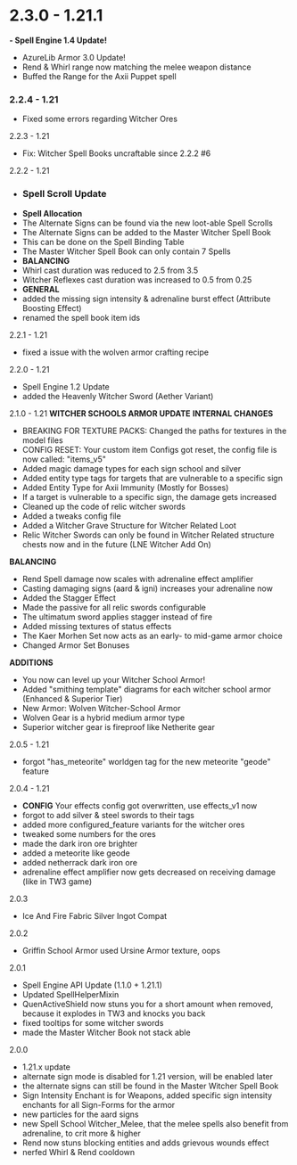 # 2.3.0 - 1.21.1
**- Spell Engine 1.4 Update!**
- AzureLib Armor 3.0 Update!
- Rend & Whirl range now matching the melee weapon distance
- Buffed the Range for the Axii Puppet spell

### 2.2.4 - 1.21
- Fixed some errors regarding Witcher Ores

2.2.3 - 1.21
- Fix: Witcher Spell Books uncraftable since 2.2.2 #6

2.2.2 - 1.21
- ### **Spell Scroll Update**
- **Spell Allocation**
- The Alternate Signs can be found via the new loot-able Spell Scrolls
- The Alternate Signs can be added to the Master Witcher Spell Book
- This can be done on the Spell Binding Table
- The Master Witcher Spell Book can only contain 7 Spells
- **BALANCING**
- Whirl cast duration was reduced to 2.5 from 3.5
- Witcher Reflexes cast duration was increased to 0.5 from 0.25
- **GENERAL**
- added the missing sign intensity & adrenaline burst effect (Attribute Boosting Effect)
- renamed the spell book item ids

2.2.1 - 1.21
- fixed a issue with the wolven armor crafting recipe

2.2.0 - 1.21
- Spell Engine 1.2 Update
- added the Heavenly Witcher Sword (Aether Variant)

2.1.0 - 1.21
**WITCHER SCHOOLS ARMOR UPDATE**
**INTERNAL CHANGES**
- BREAKING FOR TEXTURE PACKS: Changed the paths for textures in the model files
- CONFIG RESET: Your custom item Configs got reset, the config file is now called: "items_v5"
- Added magic damage types for each sign school and silver
- Added entity type tags for targets that are vulnerable to a specific sign
- Added Entity Type for Axii Immunity (Mostly for Bosses)
- If a target is vulnerable to a specific sign, the damage gets increased
- Cleaned up the code of relic witcher swords
- Added a tweaks config file
- Added a Witcher Grave Structure for Witcher Related Loot
- Relic Witcher Swords can only be found in Witcher Related structure chests now and in the future (LNE Witcher Add On)

**BALANCING**
- Rend Spell damage now scales with adrenaline effect amplifier
- Casting damaging signs (aard & igni) increases your adrenaline now
- Added the Stagger Effect
- Made the passive for all relic swords configurable
- The ultimatum sword applies stagger instead of fire
- Added missing textures of status effects
- The Kaer Morhen Set now acts as an early- to mid-game armor choice
- Changed Armor Set Bonuses

**ADDITIONS**
- You now can level up your Witcher School Armor!
- Added "smithing template" diagrams for each witcher school armor (Enhanced & Superior Tier)
- New Armor: Wolven Witcher-School Armor
- Wolven Gear is a hybrid medium armor type
- Superior witcher gear is fireproof like Netherite gear

2.0.5 - 1.21
- forgot "has_meteorite" worldgen tag for the new meteorite "geode" feature

2.0.4 - 1.21
- **CONFIG** Your effects config got overwritten, use effects_v1 now
- forgot to add silver & steel swords to their tags
- added more configured_feature variants for the witcher ores
- tweaked some numbers for the ores
- made the dark iron ore brighter
- added a meteorite like geode
- added netherrack dark iron ore
- adrenaline effect amplifier now gets decreased on receiving damage (like in TW3 game)

2.0.3
- Ice And Fire Fabric Silver Ingot Compat

2.0.2
- Griffin School Armor used Ursine Armor texture, oops

2.0.1
- Spell Engine API Update (1.1.0 + 1.21.1)
- Updated SpellHelperMixin
- QuenActiveShield now stuns you for a short amount when removed, because it explodes in TW3 and knocks you back
- fixed tooltips for some witcher swords
- made the Master Witcher Book not stack able

2.0.0
-  1.21.x update
- alternate sign mode is disabled for 1.21 version, will be enabled later
- the alternate signs can still be found in the Master Witcher Spell Book
- Sign Intensity Enchant is for Weapons, added specific sign intensity enchants for all Sign-Forms for the armor
- new particles for the aard signs
- new Spell School Witcher_Melee, that the melee spells also benefit from adrenaline, to crit more & higher
- Rend now stuns blocking entities and adds grievous wounds effect
- nerfed Whirl & Rend cooldown